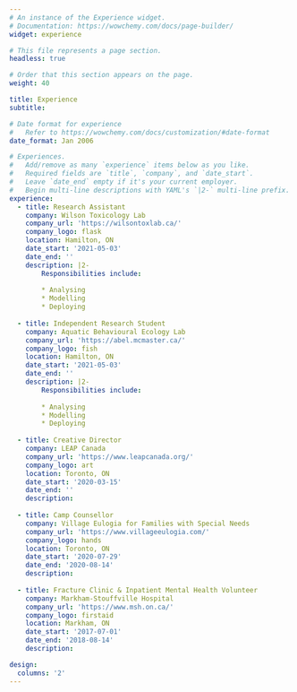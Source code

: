 ```yaml
---
# An instance of the Experience widget.
# Documentation: https://wowchemy.com/docs/page-builder/
widget: experience

# This file represents a page section.
headless: true

# Order that this section appears on the page.
weight: 40

title: Experience
subtitle:

# Date format for experience
#   Refer to https://wowchemy.com/docs/customization/#date-format
date_format: Jan 2006

# Experiences.
#   Add/remove as many `experience` items below as you like.
#   Required fields are `title`, `company`, and `date_start`.
#   Leave `date_end` empty if it's your current employer.
#   Begin multi-line descriptions with YAML's `|2-` multi-line prefix.
experience:
  - title: Research Assistant
    company: Wilson Toxicology Lab
    company_url: 'https://wilsontoxlab.ca/'
    company_logo: flask
    location: Hamilton, ON
    date_start: '2021-05-03'
    date_end: ''
    description: |2-
        Responsibilities include:
        
        * Analysing
        * Modelling
        * Deploying
        
  - title: Independent Research Student
    company: Aquatic Behavioural Ecology Lab
    company_url: 'https://abel.mcmaster.ca/'
    company_logo: fish
    location: Hamilton, ON
    date_start: '2021-05-03'
    date_end: ''
    description: |2-
        Responsibilities include:
        
        * Analysing
        * Modelling
        * Deploying
        
  - title: Creative Director
    company: LEAP Canada
    company_url: 'https://www.leapcanada.org/'
    company_logo: art
    location: Toronto, ON
    date_start: '2020-03-15'
    date_end: ''
    description:
    
  - title: Camp Counsellor
    company: Village Eulogia for Families with Special Needs
    company_url: 'https://www.villageeulogia.com/'
    company_logo: hands
    location: Toronto, ON
    date_start: '2020-07-29'
    date_end: '2020-08-14'
    description:
    
  - title: Fracture Clinic & Inpatient Mental Health Volunteer
    company: Markham-Stouffville Hospital
    company_url: 'https://www.msh.on.ca/'
    company_logo: firstaid
    location: Markham, ON
    date_start: '2017-07-01'
    date_end: '2018-08-14'
    description:

design:
  columns: '2'
---
```

